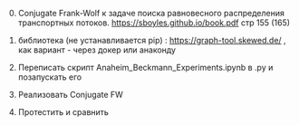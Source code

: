 0) Conjugate Frank-Wolf к задаче поиска равновесного распределения транспортных потоков.  https://sboyles.github.io/book.pdf стр 155 (165)

1) библиотека (не устанавливается pip) : https://graph-tool.skewed.de/ , как вариант - через докер или анаконду

2) Переписать скрипт Anaheim_Beckmann_Experiments.ipynb в .py и позапускать его
3) Реализовать Conjugate FW 
4) Протестить и сравнить
